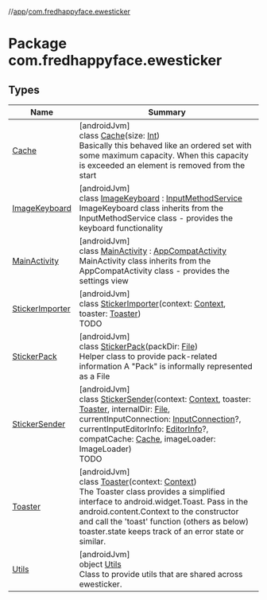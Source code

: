 //[app](../../index.md)/[com.fredhappyface.ewesticker](index.md)

# Package com.fredhappyface.ewesticker

## Types

| Name | Summary |
|---|---|
| [Cache](-cache/index.md) | [androidJvm]<br>class [Cache](-cache/index.md)(size: [Int](https://kotlinlang.org/api/latest/jvm/stdlib/kotlin/-int/index.html))<br>Basically this behaved like an ordered set with some maximum capacity. When this capacity is exceeded an element is removed from the start |
| [ImageKeyboard](-image-keyboard/index.md) | [androidJvm]<br>class [ImageKeyboard](-image-keyboard/index.md) : [InputMethodService](https://developer.android.com/reference/kotlin/android/inputmethodservice/InputMethodService.html)<br>ImageKeyboard class inherits from the InputMethodService class - provides the keyboard functionality |
| [MainActivity](-main-activity/index.md) | [androidJvm]<br>class [MainActivity](-main-activity/index.md) : [AppCompatActivity](https://developer.android.com/reference/kotlin/androidx/appcompat/app/AppCompatActivity.html)<br>MainActivity class inherits from the AppCompatActivity class - provides the settings view |
| [StickerImporter](-sticker-importer/index.md) | [androidJvm]<br>class [StickerImporter](-sticker-importer/index.md)(context: [Context](https://developer.android.com/reference/kotlin/android/content/Context.html), toaster: [Toaster](-toaster/index.md))<br>TODO |
| [StickerPack](-sticker-pack/index.md) | [androidJvm]<br>class [StickerPack](-sticker-pack/index.md)(packDir: [File](https://developer.android.com/reference/kotlin/java/io/File.html))<br>Helper class to provide pack-related information A "Pack" is informally represented as a File |
| [StickerSender](-sticker-sender/index.md) | [androidJvm]<br>class [StickerSender](-sticker-sender/index.md)(context: [Context](https://developer.android.com/reference/kotlin/android/content/Context.html), toaster: [Toaster](-toaster/index.md), internalDir: [File](https://developer.android.com/reference/kotlin/java/io/File.html), currentInputConnection: [InputConnection](https://developer.android.com/reference/kotlin/android/view/inputmethod/InputConnection.html)?, currentInputEditorInfo: [EditorInfo](https://developer.android.com/reference/kotlin/android/view/inputmethod/EditorInfo.html)?, compatCache: [Cache](-cache/index.md), imageLoader: ImageLoader)<br>TODO |
| [Toaster](-toaster/index.md) | [androidJvm]<br>class [Toaster](-toaster/index.md)(context: [Context](https://developer.android.com/reference/kotlin/android/content/Context.html))<br>The Toaster class provides a simplified interface to android.widget.Toast. Pass in the android.content.Context to the constructor and call the 'toast' function (others as below) toaster.state keeps track of an error state or similar. |
| [Utils](-utils/index.md) | [androidJvm]<br>object [Utils](-utils/index.md)<br>Class to provide utils that are shared across ewesticker. |
